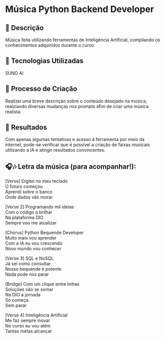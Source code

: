 # Música Python Backend Developer

## 📒 Descrição
Música feita utilizando ferramentas de Inteligência Artificial, compilando os conhecimentos adquiridos durante o curso

## 🤖 Tecnologias Utilizadas
SUNO AI

## 🧐 Processo de Criação
Realizei uma breve descrição sobre o conteúdo desejado na música, realziando diversas mudanças nos prompts afim de criar uma música realista.

## 🚀 Resultados
Com apenas algumas tentativas e acesso à ferramenta por meio da internet, pode-se verificar que é possível a criação de faixas musicais utilizando a IA e atingir resultados convincentes.

## 🎧🎶 Letra da música (para acompanhar!):
[Verse]
Digitei no meu teclado  
O futuro começou  
Aprendi sobre o banco  
Onde dados vão morar  

[Verse 2]
Programando mil ideias  
Com o código a brilhar  
Na plataforma DIO  
Sempre vou me atualizar  

[Chorus]
Python Bequende Developer  
Muito mais vou aprender  
Com a IA eu vou crescendo  
Novo mundo vou conhecer  

[Verse 3]
SQL e NoSQL  
Já sei como consultar  
Nosso bequende é potente  
Nada pode nos parar  

[Bridge]
Com um clique entre linhas  
Soluções vão se somar  
Na DIO a jornada  
Só começa  
Sem parar  

[Verse 4]
Inteligência Artificial  
Me faz sempre inovar  
No curso eu vou além  
Tantas metas alcançar  
